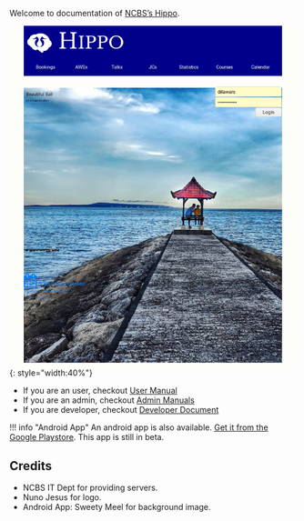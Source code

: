 Welcome to documentation of [NCBS’s Hippo](https://ncbs.res.in/hippo).

![Login Window](images/main_pages.png){: style="width:40%"}

- If you are an user, checkout [User Manual](user_manual)
- If you are an admin, checkout [Admin Manuals](admin_manual)
- If you are developer, checkout [Developer Document](developer)


!!! info "Android App"
    An android app is also available. [Get it from the Google
    Playstore](https://play.google.com/store/apps/details?id=com.dilawar.hippo&hl=en_IN).
    This app is still in beta.

## Credits

- NCBS IT Dept for providing servers.
- Nuno Jesus for logo.
- Android App: Sweety Meel for background image.
